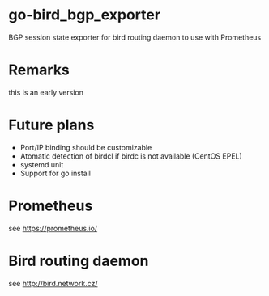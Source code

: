 # go-bird_bgp_exporter
BGP session state exporter for bird routing daemon to use with Prometheus

# Remarks
this is an early version

# Future plans
* Port/IP binding should be customizable
* Atomatic detection of birdcl if birdc is not available (CentOS EPEL)
* systemd unit
* Support for go install

# Prometheus
see https://prometheus.io/

# Bird routing daemon
see http://bird.network.cz/
